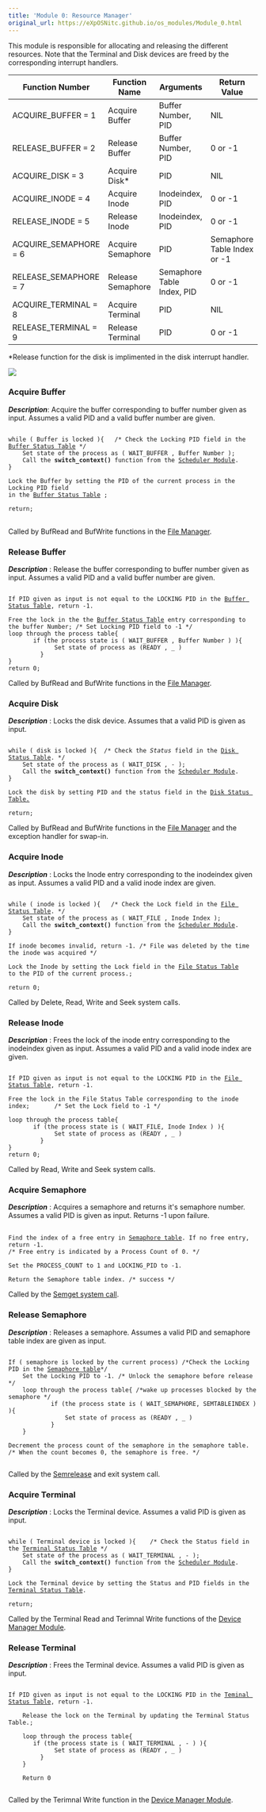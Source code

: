 ```yaml
---
title: 'Module 0: Resource Manager'
original_url: https://eXpOSNitc.github.io/os_modules/Module_0.html
---
```


This module is responsible for allocating and releasing the different resources. Note that the Terminal and Disk devices are freed by the corresponding interrupt handlers.

| Function Number       | Function Name     | Arguments                  | Return Value                |
| --------------------- | ----------------- | -------------------------- | --------------------------- |
| ACQUIRE_BUFFER = 1    | Acquire Buffer    | Buffer Number, PID         | NIL                         |
| RELEASE_BUFFER = 2    | Release Buffer    | Buffer Number, PID         | 0 or -1                     |
| ACQUIRE_DISK = 3      | Acquire Disk*     | PID                        | NIL                         |
| ACQUIRE_INODE = 4     | Acquire Inode     | Inodeindex, PID            | 0 or -1                     |
| RELEASE_INODE = 5     | Release Inode     | Inodeindex, PID            | 0 or -1                     |
| ACQUIRE_SEMAPHORE = 6 | Acquire Semaphore | PID                        | Semaphore Table Index or -1 |
| RELEASE_SEMAPHORE = 7 | Release Semaphore | Semaphore Table Index, PID | 0 or -1                     |
| ACQUIRE_TERMINAL = 8  | Acquire Terminal  | PID                        | NIL                         |
| RELEASE_TERMINAL = 9  | Release Terminal  | PID                        | 0 or -1                     |

*Release function for the disk is implimented in the disk interrupt handler.

![](../assets/img/modules/ResourceManager.png)

### Acquire Buffer

_**Description**_: Acquire the buffer corresponding to buffer number given as input. Assumes a valid PID and a valid buffer number are given.  

<pre>
<code>
while ( Buffer is locked ){   /* Check the Locking PID field in the <a href="../../os-design/mem-ds/#buffer_table" target="_blank">Buffer Status Table</a> */
    Set state of the process as ( WAIT_BUFFER , Buffer Number );
    Call the <b>switch_context()</b> function from the <a href="../module-05/">Scheduler Module</a>.
}

Lock the Buffer by setting the PID of the current process in the Locking PID field
in the <a href="../../os-design/mem-ds/#buffer_table" target="_blank">Buffer Status Table</a> ;

return;
</code>
</pre>

Called by BufRead and BufWrite functions in the [File Manager](./module-03.md).

### Release Buffer

_**Description**_ : Release the buffer corresponding to buffer number given as input. Assumes a valid PID and a valid buffer number are given.  
  
<pre><code>
If PID given as input is not equal to the LOCKING PID in the <a href="../../os-design/mem-ds/#buffer_table" target="_blank">Buffer Status Table</a>, return -1.

Free the lock in the the <a href="../../os-design/mem-ds/#buffer_table" target="_blank">Buffer Status Table</a> entry corresponding to 
the buffer Number; /* Set Locking PID field to -1 */
loop through the process table{ 
       if (the process state is ( WAIT_BUFFER , Buffer Number ) ){
             Set state of process as (READY , _ )
         } 
}
return 0;
</code></pre>

Called by BufRead and BufWrite functions in the [File Manager](./module-03.md).

### Acquire Disk

_**Description**_ : Locks the disk device. Assumes that a valid PID is given as input.  

<pre><code>
while ( disk is locked ){  /* Check the <i>Status</i> field in the <a href="../../os-design/mem-ds/#ds_table" target="_blank">Disk Status Table</a>. */
    Set state of the process as ( WAIT_DISK , - );
    Call the <b>switch_context()</b> function from the <a href="../module-05/">Scheduler Module</a>.
}

Lock the disk by setting PID and the status field in the <a href="../../os-design/mem-ds/#ds_table" target="_blank">Disk Status Table.</a>

return;
</code></pre>

Called by BufRead and BufWrite functions in the [File Manager](./module-03.md) and the exception handler for swap-in.

### Acquire Inode

_**Description**_ : Locks the Inode entry corresponding to the inodeindex given as input. Assumes a valid PID and a valid inode index are given.  
  
<pre><code>
while ( inode is locked ){   /* Check the Lock field in the <a href="../../os-design/mem-ds/#file_lock_status_table" target="_blank">File Status Table</a>. */
    Set state of the process as ( WAIT_FILE , Inode Index );
    Call the <b>switch_context()</b> function from the <a href="../module-05/">Scheduler Module</a>.
} 

If inode becomes invalid, return -1. /* File was deleted by the time the inode was acquired */

Lock the Inode by setting the Lock field in the <a href="../../os-design/mem-ds/#file_lock_status_table" target="_blank">File Status Table</a> 
to the PID of the current process.;

return 0;
</code></pre>

Called by Delete, Read, Write and Seek system calls.

### Release Inode

_**Description**_ : Frees the lock of the inode entry corresponding to the inodeindex given as input. Assumes a valid PID and a valid inode index are given.  
  
<pre><code>
If PID given as input is not equal to the LOCKING PID in the <a href="../../os-design/mem-ds/#file_lock_status_table" target="_blank">File Status Table</a>, return -1.

Free the lock in the File Status Table corresponding to the inode index;       /* Set the Lock field to -1 */

loop through the process table{ 
       if (the process state is ( WAIT_FILE, Inode Index ) ){
             Set state of process as (READY , _ )
         } 
}
return 0;
</code></pre>
Called by Read, Write and Seek system calls.

### Acquire Semaphore

_**Description**_ : Acquires a semaphore and returns it's semaphore number. Assumes a valid PID is given as input. Returns -1 upon failure.  

<pre> <code>
Find the index of a free entry in <a href="../../os-design/mem-ds/#semaphore-table" target="_blank">Semaphore table</a>. If no free entry, return -1.
/* Free entry is indicated by a Process Count of 0. */ 

Set the PROCESS_COUNT to 1 and LOCKING_PID to -1.

Return the Semaphore table index. /* success */
</code></pre>

Called by the [Semget system call](../os-design/semaphore-algos.md#semget).

### Release Semaphore

_**Description**_ : Releases a semaphore. Assumes a valid PID and semaphore table index are given as input.  
  
<pre><code>
If ( semaphore is locked by the current process) /*Check the Locking PID in the <a href="../../os-design/mem-ds/#semaphore-table" target="_blank">Semaphore table</a>*/
	Set the Locking PID to -1. /* Unlock the semaphore before release */
	loop through the process table{ /*wake up processes blocked by the semaphore */
       		if (the process state is ( WAIT_SEMAPHORE, SEMTABLEINDEX ) ){
             	Set state of process as (READY , _ )
         	} 
	}

Decrement the process count of the semaphore in the semaphore table.
/* When the count becomes 0, the semaphore is free. */

</code></pre>
	     
Called by the [Semrelease](../os-design/semaphore-algos.md#semrelease) and exit system call.

### Acquire Terminal

_**Description**_ : Locks the Terminal device. Assumes a valid PID is given as input.  
  

<pre><code>
while ( Terminal device is locked ){    /* Check the Status field in the <a href="../../os-design/mem-ds/#ts_table" target="_blank">Terminal Status Table</a> */
    Set state of the process as ( WAIT_TERMINAL , - );
    Call the <b>switch_context()</b> function from the <a href="../module-05/">Scheduler Module</a>.
}
    
Lock the Terminal device by setting the Status and PID fields in the <a href="../../os-design/mem-ds/#ts_table" target="_blank">Terminal Status Table</a>.

return;
</code></pre>
Called by the Terminal Read and Terimnal Write functions of the [Device Manager Module](./module-04.md).

### Release Terminal

_**Description**_ : Frees the Terminal device. Assumes a valid PID is given as input.  

<pre><code>
If PID given as input is not equal to the LOCKING PID in the <a href="../../os-design/mem-ds/#ts_table">Teminal Status Table</a>, return -1.

    Release the lock on the Terminal by updating the Terminal Status Table.;

    loop through the process table{ 
       if (the process state is ( WAIT_TERMINAL , - ) ){
             Set state of process as (READY , _ )
         } 
    }

    Return 0
 
</code></pre>

Called by the Terimnal Write function in the [Device Manager Module](./module-04.md).